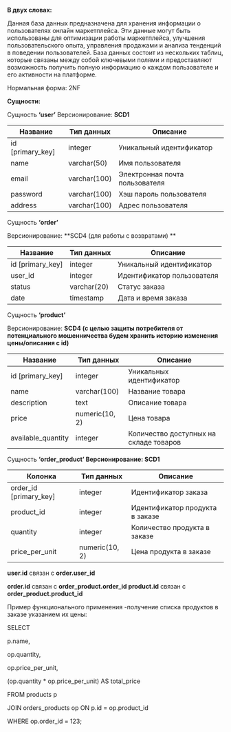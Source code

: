 ﻿**В двух словах:**

Данная база данных предназначена для хранения информации о пользователях онлайн маркетплейса. Эти данные могут быть использованы для оптимизации работы маркетплейса, улучшения пользовательского опыта, управления продажами и анализа тенденций в поведении пользователей. База данных состоит из нескольких таблиц, которые связаны между собой ключевыми полями и предоставляют возможность получить полную информацию о каждом пользователе и его активности на платформе.

Нормальная форма: 2NF

**Сущности:**

Сущность **‘user’** Версионирование: **SCD1**



|Название|Тип данных|Описание|
| - | - | - |
|id [primary\_key]|integer|Уникальный идентификатор|
|name|varchar(50)|Имя пользователя|
|email|varchar(100)|Электронная почта пользователя|
|password|varchar(100)|Хэш пароль пользователя|
|address|varchar(100)|Адрес пользователя|

Сущность **‘order’**

Версионирование: **SCD4 (для работы с возвратами) **



|Название|Тип данных|Описание|
| - | - | - |
|id [primary\_key]|integer|Уникальный идентификатор|
|user\_id|integer|Идентификатор пользователя|
|status|varchar(20)|Статус заказа|
|date|timestamp|Дата и время заказа|

Сущность **‘product’**

Версионирование: **SCD4 (с целью защиты потребителя от потенциального мошенничества будем хранить историю изменения цены/описания с id)**



|Название|Тип данных|Описание|
| - | - | - |
|id [primary\_key]|integer|Уникальных идентификатор|
|name|varchar(100)|Название товара|
|description|text|Описание товара|
|price|numeric(10, 2)|Цена товара|
|available\_quantity|integer|Количество доступных на складе товаров|

Сущность **‘order\_product’ Версионирование: SCD1**



|Колонка|Тип данных|Описание|
| - | - | - |
|order\_id [primary\_key]|integer|Идентификатор заказа|
|product\_id|integer|Идентификатор продукта в заказе|
|quantity|integer|Количество продукта в заказе|
|price\_per\_unit|numeric(10, 2)|Цена продукта в заказе|

**user.id** связан с **order.user\_id**

**order.id** связан с **order\_product.order\_id product.id** связан с **order\_product.product\_id**

Пример функционального применения -получение списка продуктов в заказе указанием их цены:

SELECT 

p.name,

op.quantity,

op.price\_per\_unit,

(op.quantity \* op.price\_per\_unit) AS total\_price 

FROM products p 

JOIN orders\_products op ON p.id = op.product\_id 

WHERE op.order\_id = 123;
